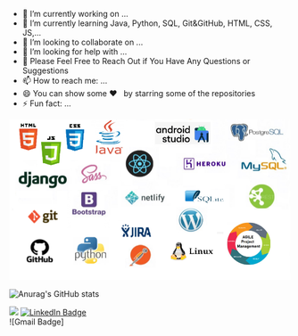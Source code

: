 - 🔭 I’m currently working on ...
- 🌱 I’m currently learning Java, Python, SQL, Git&GitHub, HTML, CSS, JS,...
- 👯 I’m looking to collaborate on ...
- 🤔 I’m looking for help with ...
- 💬 Please Feel Free to Reach Out if You Have Any Questions or Suggestions
- 📫 How to reach me: ...
- 😄 You can show some   ❤️    &nbsp; by starring some of the repositories
- ⚡ Fun fact: ...

![al](https://github.com/Ismail-Aslan/Ismail-Aslan/blob/main/ss.png?raw=true) 

![Anurag's GitHub stats](https://github-readme-stats.vercel.app/api?username=Ismail-Aslan&show_icons=true&theme=onedark)<br>

![](https://komarev.com/ghpvc/?username=Ismail-Aslan)
[![LinkedIn Badge](https://img.shields.io/badge/LinkedIn-Profile-informational?style=flat&logo=linkedin&logoColor=white&color=0D76A8)](https://www.linkedin.com/in/ismailaslan-1/)<br>
![Gmail Badge]
